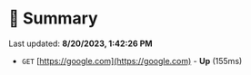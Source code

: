 # 📖 Summary
Last updated: **8/20/2023, 1:42:26 PM**

- `GET` [https://google.com](https://google.com) - **Up** (155ms)
